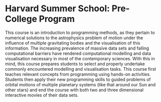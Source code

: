 # Harvard Summer School: Pre-College Program

This course is an introduction to programming methods, as they pertain to numerical solutions to the astrophysics problem of motion under the influence of multiple gravitating bodies and the visualisation of this information. The increasing prevalence of massive data sets and falling computational barriers have rendered computational modelling and data visualisation necessary in most of the contemporary sciences. With this in mind, this course prepares students to select and properly undertake commonly encountered modelling and visualisation tasks. This course first teaches relevant concepts from programming using hands-on activities. Students then apply their new programming skills to guided problems of orbital motions of multiple planetary systems (like that around our Sun and other stars) and end the course with both two and three dimensional interactive movies of their data sets.

